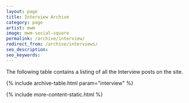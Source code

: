 ```yaml
---
layout: page
title: Interview Archive
category: page
artist: mwm
image: mwm-social-square
permalink: /archive/interview/
redirect_from: /archive/interviews/
seo_description:
seo_keywords:
---
```


The following table contains a listing of all the Interview posts on the site.

{% include archive-table.html param="interview" %}

{% include more-content-static.html %}
